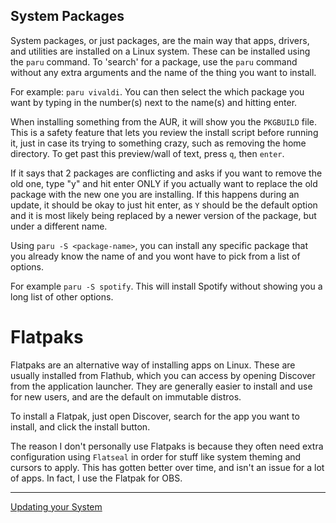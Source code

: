 ## System Packages
System packages, or just packages, are the main way that apps, drivers, and utilities are installed on a Linux system.
These can be installed using the `paru` command. To 'search' for a package, use the `paru` command without any extra arguments and the name of the thing you want to install.
 
For example: `paru vivaldi`. You can then select the which package you want by typing in the number(s) next to the name(s) and hitting enter. 

When installing something from the AUR, it will show you the `PKGBUILD` file. This is a safety feature that lets you review the install script before running it, just in case its trying to something crazy, such as removing the home directory. To get past this preview/wall of text, press `q`, then `enter`.
 
If it says that 2 packages are conflicting and asks if you want to remove the old one, type "y" and hit enter ONLY if you actually want to replace the old package with the new one you are installing. If this happens during an update, it should be okay to just hit enter, as `Y` should be the default option and it is most likely being replaced by a newer version of the package, but under a different name.

Using `paru -S <package-name>`, you can install any specific package that you already know the name of and you wont have to pick from a list of options.

For example `paru -S spotify`. This will install Spotify without showing you a long list of other options.

# Flatpaks
Flatpaks are an alternative way of installing apps on Linux. These are usually installed from Flathub, which you can access by opening Discover from the application launcher. 
They are generally easier to install and use for new users, and are the default on immutable distros.

To install a Flatpak, just open Discover, search for the app you want to install, and click the install button.

The reason I don't personally use Flatpaks is because they often need extra configuration using `Flatseal` in order for stuff like system theming and cursors to apply. This has gotten better over time, and isn't an issue for a lot of apps. In fact, I use the Flatpak for OBS.

---
[Updating your System](https://github.com/Mato1111/archguide/blob/main/Docs/Updating%20your%20System.md)
